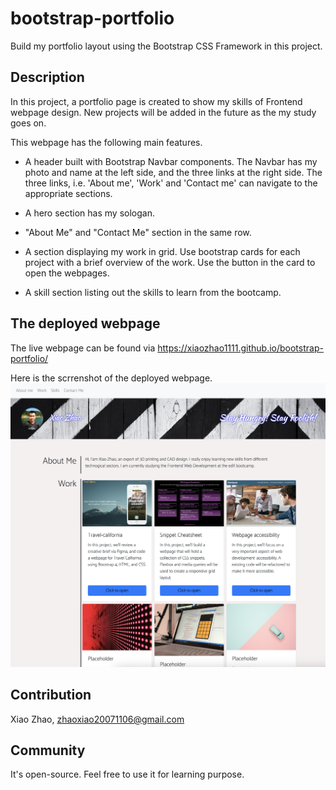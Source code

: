 # bootstrap-portfolio
Build my portfolio layout using the Bootstrap CSS Framework in this project.

## Description
In this project, a portfolio page is created to show my skills of Frontend webpage design. New projects will be added in the future as the my study goes on.

This webpage has the following main features.
* A header built with Bootstrap Navbar components. The Navbar has my photo and name at the left side, and the three links at the right side. The three links, i.e. 'About me', 'Work' and 'Contact me' can navigate to the appropriate sections.

* A hero section has my sologan.

* "About Me" and "Contact Me" section in the same row.

* A section displaying my work in grid. Use bootstrap cards for each project with a brief overview of the work. Use the button in the card to open the webpages.

* A skill section listing out the skills to learn from the bootcamp.


## The deployed webpage  
The live webpage can be found via https://xiaozhao1111.github.io/bootstrap-portfolio/

Here is the scrrenshot of the deployed webpage.
![Bootstrap portfolio webpage](/images/webpage.png)

## Contribution
Xiao Zhao, zhaoxiao20071106@gmail.com

## Community
It's open-source. Feel free to use it for learning purpose.
